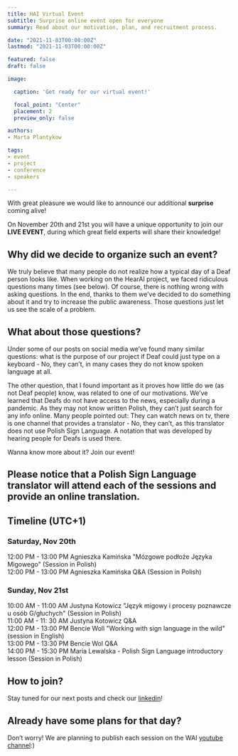 ```yaml
---
title: HAI Virtual Event
subtitle: Surprise online event open for everyone
summary: Read about our motivation, plan, and recruitment process.

date: "2021-11-03T00:00:00Z"
lastmod: "2021-11-03T00:00:00Z"

featured: false
draft: false

image:

  caption: 'Get ready for our virtual event!'

  focal_point: "Center"
  placement: 2
  preview_only: false

authors:
- Marta Plantykow

tags:
- event
- project
- conference
- speakers

---
```




With great pleasure we would like to announce our additional **surprise** coming alive!

On November 20th and 21st you will have a unique opportunity to join our **LIVE EVENT**, during which great field experts will share their knowledge!

## Why did we decide to organize such an event?

We truly believe that many people do not realize how a typical day of a Deaf person looks like. When working on the HearAI project, we faced ridiculous questions many times (see below). Of course, there is nothing wrong with asking questions. In the end, thanks to them we’ve decided to do something about it and try to increase the public awareness. Those questions just let us see the scale of a problem.

## What about those questions?

Under some of our posts on social media we’ve found many similar questions: what is the purpose of our project if Deaf could just type on a keyboard - No, they can’t, in many cases they do not know spoken language at all.

The other question, that I found important as it proves how little do we (as not Deaf people) know, was related to one of our motivations. We’ve learned that Deafs do not have access to the news, especially during a pandemic. As they may not know written Polish, they can’t just search for any info online. Many people pointed out: They can watch news on tv, there is one channel that provides a translator - No, they can’t, as this translator does not use Polish Sign Language. A notation that was developed by hearing people for Deafs is used there.

Wanna know more about it? Join our event!

## Please notice that a Polish Sign Language translator will attend each of the sessions and provide an online translation.

## Timeline (UTC+1)

### Saturday, Nov 20th

12:00 PM - 13:00 PM Agnieszka Kamińska "Mózgowe podłoże Języka Migowego" (Session in Polish) <br>
12:00 PM - 13:00 PM Agnieszka Kamińska Q&A (Session in Polish)

### Sunday, Nov 21st

10:00 AM - 11:00 AM Justyna Kotowicz "Język migowy i procesy poznawcze u osób G/głuchych" (Session in Polish) <br>
11:00 AM - 11: 30 AM Justyna Kotowicz Q&A <br>
12:00 PM - 13:00 PM Bencie Woll "Working with sign language in the wild" (session in English) <br>
13:00 PM - 13:30 PM Bencie Wol Q&A <br>
14:00 PM - 15:30 PM Maria Lewalska - Polish Sign Language introductory lesson (Session in Polish)

## How to join?

Stay tuned for our next posts and check our [linkedin](https://www.linkedin.com/showcase/women-in-ai-poland/)!

## Already have some plans for that day?

Don’t worry! We are planning to publish each session on the WAI [youtube channel](https://www.youtube.com/channel/UCiOdFW51psu1lXHNGKTGcHA):)
